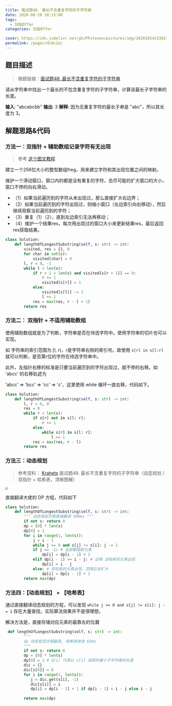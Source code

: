 ```yaml
---
title: 面试题48. 最长不含重复字符的子字符串
date: 2020-08-20 18:15:00
tags: 
  - 剑指Offer
categories: 剑指Offer

cover: https://cdn.jsdelivr.net/gh/PPsteven/pictures/img/20201014133927.png
permalink: /pages/dc6c2e/
---
```


## 题目描述

> 做题链接：[面试题48. 最长不含重复字符的子字符串](https://leetcode-cn.com/problems/zui-chang-bu-han-zhong-fu-zi-fu-de-zi-zi-fu-chuan-lcof/)

请从字符串中找出一个最长的不包含重复字符的子字符串，计算该最长子字符串的长度。

**输入**: "abcabcbb"
**输出**: 3 
**解释**: 因为无重复字符的最长子串是 "abc"，所以其长度为 3。


<!--more-->

## 解题思路&代码

### 方法一：双指针 + 辅助数组记录字符有无出现

> 参考 [这个图文教程](https://mp.weixin.qq.com/s/rm_Pqy7Mj3KTq2Dmk32ERA)

​    建立一个256位大小的整型数组freg，用来建立字符和其出现位置之间的映射。

​    维护一个滑动窗口，窗口内的都是没有重复的字符，去尽可能的扩大窗口的大小，窗口不停的向右滑动。

- （1）如果当前遍历到的字符从未出现过，那么直接扩大右边界；
- （2）如果当前遍历到的字符出现过，则缩小窗口（左边索引向右移动），然后继续观察当前遍历到的字符；
- （3）重复（1）（2），直到左边索引无法再移动；
- （4）维护一个结果res，每次用出现过的窗口大小来更新结果res，最后返回res获取结果。

```python
class Solution:
    def lengthOfLongestSubstring(self, s: str) -> int:
        visited, res = {}, 0
        for char in set(s):
            visited[char] = 0
        l, r = 0, -1
        while l < len(s):
            if r + 1 < len(s) and visited[s[r + 1]] == 0:
                r += 1
                visited[s[r]] = 1
            else:
                visited[s[l]] -= 1
                l += 1
            res = max(res, r - l + 1)
        return res 
```

### 方法二： 双指针 + 不适用辅助数组

使用辅助数组就是为了判断，字符串是否在待选字符中。使用字符串的切片也可以实现。

如 字符串的索引范围为 [l, r)，r是字符串右侧的索引号。故使用 `s[r] in s[l:r]`就可以判断，是否第r位的字符在待选字符串中。

此外，左指针右移的标准是只要当前遍历到的字符出现过，就不停的右移。如 'abcc' 的右移轨迹为

'abcc' => 'bcc' => 'cc' => 'c'，这里使用 while 循环一直右移，代码如下。

```python
class Solution:
    def lengthOfLongestSubstring(self, s: str) -> int:
        l, r = 0, 0
        res = 0
        while r < len(s):
            if s[r] not in s[l: r]:
                r += 1
            else:
                while s[r] in s[l: r]:
                    l += 1
            res = max(res, r - l)
        return res 
```



### 方法三：动态规划

> 参考资料： [Krahets](https://leetcode-cn.com/u/jyd/) 面试题48. 最长不含重复字符的子字符串（动态规划 / 双指针 + 哈希表，清晰图解）

<img src="https://cdn.jsdelivr.net/gh/PPsteven/pictures/img/20200712005837.png" style="zoom: 50%;" />

直接翻译大佬的 DP 方程，代码如下

```python
class Solution:
    def lengthOfLongestSubstring(self, s: str) -> int:
        """ 动态规划方程直接翻译 500ms """
        if not s: return 0 
        dp = [0] * len(s)
        dp[0] = 1
        for i in range(1, len(s)):
            j = i - 1
            while j >= 0 and s[j] != s[i]: j -= 1
            if j == -1: # 全部都是新元素
                dp[i] = dp[i - 1] + 1
            elif dp[i - 1] >= i - j: # 证明 没有新的元素出现
                dp[i] = i - j
            else: # 存在新的元素出现，范围应该扩大
                dp[i] = dp[i - 1] + 1
        return max(dp)
```



### 方法四：【动态规划】 + 【哈希表】

通过直接翻译动态规划的方程，可以发现 `while j >= 0 and s[j] != s[i]: j -= 1` 存在大量查找，实际算法效果并不是很理想。

解决方法是，直接存储对应元素的最靠左的位置

```python
 def lengthOfLongestSubstring(self, s: str) -> int:
        """
        dp 动态规范方程翻译, 哈希表改进 63ms
        """
        if not s: return 0
        dp = [0] * len(s)
        dp[0] = 1 # d[i] 代表以 s[i] 结尾的最小子字符串的长度
        dic = {}
        dic[s[0]] = 0
        for i in range(1, len(s)):
           j = dic.get(s[i], -1)
           dic[s[i]] = i
           dp[i] = dp[i - 1] + 1 if dp[i - 1] < i - j else i - j
           
        return max(dp)
```
